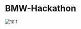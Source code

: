# BMW-Hackathon
![10 1](https://github.com/tusharrewatkar/BMW-Hackathon/assets/65078652/770387bd-f6e4-4adc-a684-e4e175a6eda2)
